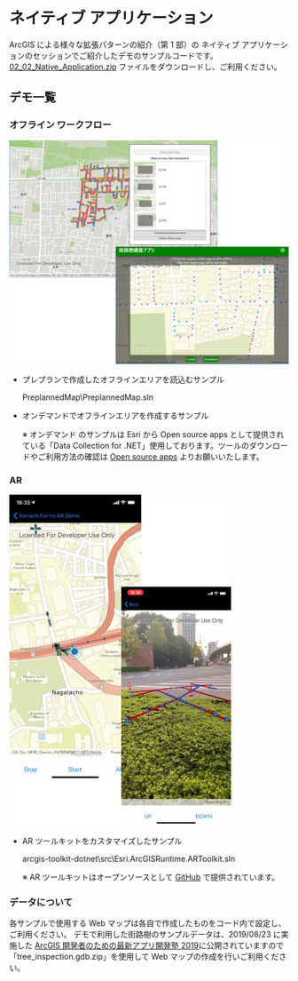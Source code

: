 # ネイティブ アプリケーション

ArcGIS による様々な拡張パターンの紹介（第 1 部）の ネイティブ アプリケーションのセッションでご紹介したデモのサンプルコードです。
[02_02_Native_Application.zip](https://github.com/EsriJapan/workshops/raw/master/20191211_maplocation-dev-technical-session/Sample_Code/02_02_Native_Application/02_02_Native_Application.zip) ファイルをダウンロードし、ご利用ください。

## デモ一覧

### オフライン ワークフロー

 <img src="./image/offline_workflow.png" width="600px">

* プレプランで作成したオフラインエリアを読込むサンプル

  PreplannedMap\PreplannedMap.sln
 
* オンデマンドでオフラインエリアを作成するサンプル

  ※ オンデマンド のサンプルは Esri から Open source apps として提供されている「Data Collection for .NET」使用しております。ツールのダウンロードやご利用方法の確認は [Open source apps](https://developers.arcgis.com/example-apps/) よりお願いいたします。

### AR

 <img src="./image/AR.png" width="400px">

* AR ツールキットをカスタマイズしたサンプル

  arcgis-toolkit-dotnet\src\Esri.ArcGISRuntime.ARToolkit.sln

  ※ AR ツールキットはオープンソースとして [GitHub](https://github.com/Esri/arcgis-toolkit-dotnet) で提供されています。
   
### データについて
  各サンプルで使用する Web マップは各自で作成したものをコード内で設定し、ご利用ください。
  デモで利用した街路樹のサンプルデータは、2019/08/23 に実施した [ArcGIS 開発者のための最新アプリ開発塾 2019](https://github.com/EsriJapan/workshops/blob/master/20190823_app-development-hands-on/HandsOn_Data.zip)に公開されていますので「tree_inspection.gdb.zip」を使用して Web マップの作成を行いご利用ください。


